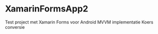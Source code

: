 # XamarinFormsApp2
Test project met Xamarin Forms voor Android
MVVM implementatie 
Koers conversie 
